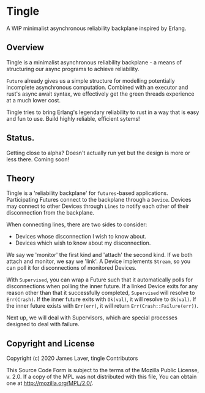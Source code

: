 # Tingle

A WIP minimalist asynchronous reliability backplane inspired by Erlang.

## Overview

Tingle is a minimalist asynchronous reliability backplane - a means of
structuring our async programs to achieve reliability. 

`Future` already gives us a simple structure for modelling potentially
incomplete asynchronous computation. Combined with an executor and
rust's async await syntax, we effectively get the green threads
experience at a much lower cost.

Tingle tries to bring Erlang's legendary reliability to rust in a way
that is easy and fun to use. Build highly reliable, efficient sytems!

## Status.

Getting close to alpha? Doesn't actually run yet but the design is
more or less there. Coming soon!

## Theory

Tingle is a 'reliability backplane' for `futures`-based
applications. Participating Futures connect to the backplane through a
`Device`. Devices may connect to other Devices through `Lines` to
notify each other of their disconnection from the backplane.

When connecting lines, there are two sides to consider:
* Devices whose disconnection I wish to know about.
* Devices which wish to know about my disconnection.

We say we 'monitor' the first kind and 'attach' the second kind. If we
both attach and monitor, we say we 'link'. A Device implements
`Stream`, so you can poll it for disconnections of monitored Devices.

With `Supervised`, you can wrap a Future such that it automatically
polls for disconnections when polling the inner future. If a linked
Device exits for any reason other than that it successfully completed,
`Supervised` will resolve to `Err(Crash)`. If the inner future exits
with `Ok(val)`, it will resolve to `Ok(val)`. If the inner future
exists with `Err(err)`, it will return `Err(Crash::Failure(err))`.

Next up, we will deal with Supervisors, which are special processes
designed to deal with failure.

## Copyright and License

Copyright (c) 2020 James Laver, tingle Contributors

This Source Code Form is subject to the terms of the Mozilla Public
License, v. 2.0. If a copy of the MPL was not distributed with this
file, You can obtain one at http://mozilla.org/MPL/2.0/.

